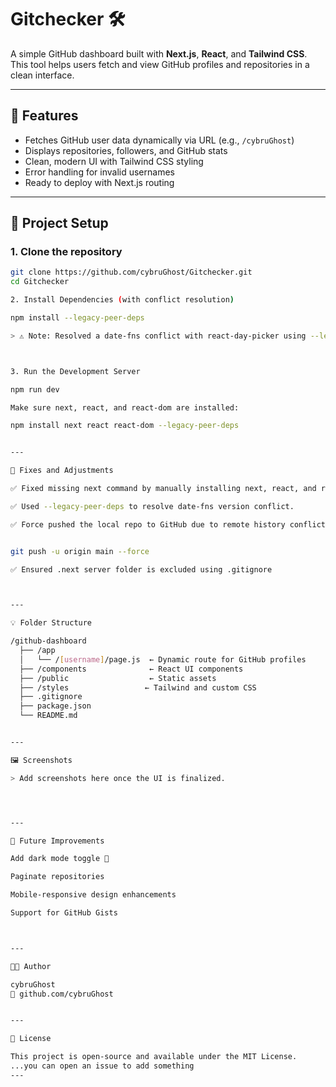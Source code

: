 
# Gitchecker 🛠️

A simple GitHub dashboard built with **Next.js**, **React**, and **Tailwind CSS**. This tool helps users fetch and view GitHub profiles and repositories in a clean interface.

---

## 🚀 Features

- Fetches GitHub user data dynamically via URL (e.g., `/cybruGhost`)
- Displays repositories, followers, and GitHub stats
- Clean, modern UI with Tailwind CSS styling
- Error handling for invalid usernames
- Ready to deploy with Next.js routing

---

## 🧱 Project Setup

### 1. Clone the repository

```bash
git clone https://github.com/cybruGhost/Gitchecker.git
cd Gitchecker

2. Install Dependencies (with conflict resolution)

npm install --legacy-peer-deps

> ⚠️ Note: Resolved a date-fns conflict with react-day-picker using --legacy-peer-deps.



3. Run the Development Server

npm run dev

Make sure next, react, and react-dom are installed:

npm install next react react-dom --legacy-peer-deps


---

🔧 Fixes and Adjustments

✅ Fixed missing next command by manually installing next, react, and react-dom.

✅ Used --legacy-peer-deps to resolve date-fns version conflict.

✅ Force pushed the local repo to GitHub due to remote history conflict:


git push -u origin main --force

✅ Ensured .next server folder is excluded using .gitignore



---

💡 Folder Structure

/github-dashboard
  ├── /app
  │   └── /[username]/page.js  ← Dynamic route for GitHub profiles
  ├── /components              ← React UI components
  ├── /public                  ← Static assets
  ├── /styles                 ← Tailwind and custom CSS
  ├── .gitignore
  ├── package.json
  └── README.md


---

🖼️ Screenshots

> Add screenshots here once the UI is finalized.




---

🧠 Future Improvements

Add dark mode toggle 🌙

Paginate repositories

Mobile-responsive design enhancements

Support for GitHub Gists



---

👨‍💻 Author

cybruGhost
🔗 github.com/cybruGhost


---

📜 License

This project is open-source and available under the MIT License.
...you can open an issue to add something
---
